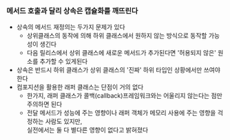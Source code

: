 ### 메서드 호출과 달리 상속은 캡슐화를 깨뜨린다
* 상속의 메서드 재정의는 두가지 문제가 있다
  * 상위클래스의 동작에 의해 하위 클래스에서 원하지 않는 방식으로 동작할 가능성이 생긴다
  * 다음 릴리스에서 상위 클래스에 새로운 메서드가 추가된다면 '허용되지 않은' 원소를 추가할 수 있게된다
* 상속은 반드시 하위 클래스가 상위 클래스의 '진짜' 하위 타입인 상황에서만 쓰여야 한다
* 컴포지션을 활용한 래퍼 클래스는 단점이 거의 없다
  * 한가지, 래퍼 클래스가 콜백(callback)프레임워크와는 어울리지 않는다는 점만 주의하면 된다
  * 전달 메서드가 성능에 주는 영향이나 래퍼 객체가 메모리 사용에 주는 영향을 걱정하는 사람도 있지만,<br>
  실전에서는 둘 다 별다른 영향이 없다고 밝혀졌다